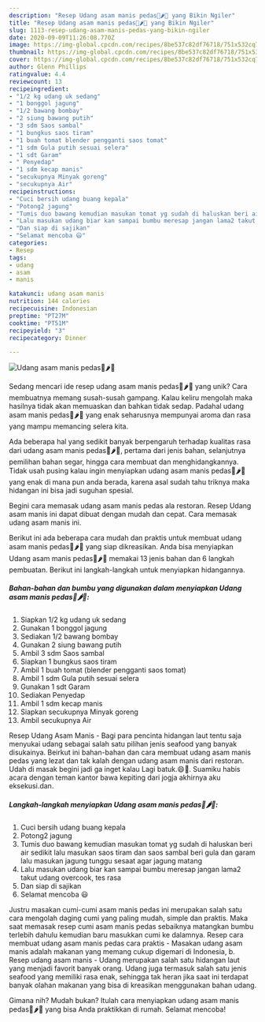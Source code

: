 ```yaml
---
description: "Resep Udang asam manis pedas🦐🌶️🌽 yang Bikin Ngiler"
title: "Resep Udang asam manis pedas🦐🌶️🌽 yang Bikin Ngiler"
slug: 1113-resep-udang-asam-manis-pedas-yang-bikin-ngiler
date: 2020-09-09T11:26:08.770Z
image: https://img-global.cpcdn.com/recipes/8be537c82df76718/751x532cq70/udang-asam-manis-pedas🦐🌶️🌽-foto-resep-utama.jpg
thumbnail: https://img-global.cpcdn.com/recipes/8be537c82df76718/751x532cq70/udang-asam-manis-pedas🦐🌶️🌽-foto-resep-utama.jpg
cover: https://img-global.cpcdn.com/recipes/8be537c82df76718/751x532cq70/udang-asam-manis-pedas🦐🌶️🌽-foto-resep-utama.jpg
author: Glenn Phillips
ratingvalue: 4.4
reviewcount: 13
recipeingredient:
- "1/2 kg udang uk sedang"
- "1 bonggol jagung"
- "1/2 bawang bombay"
- "2 siung bawang putih"
- "3 sdm Saos sambal"
- "1 bungkus saos tiram"
- "1 buah tomat blender pengganti saos tomat"
- "1 sdm Gula putih sesuai selera"
- "1 sdt Garam"
- " Penyedap"
- "1 sdm kecap manis"
- "secukupnya Minyak goreng"
- "secukupnya Air"
recipeinstructions:
- "Cuci bersih udang buang kepala"
- "Potong2 jagung"
- "Tumis duo bawang kemudian masukan tomat yg sudah di haluskan beri air sedikit lalu masukan saos tiram dan saos sambal beri gula dan garam lalu masukan jagung tunggu sesaat agar jagung matang"
- "Lalu masukan udang biar kan sampai bumbu meresap jangan lama2 takut udang overcook, tes rasa"
- "Dan siap di sajikan"
- "Selamat mencoba 😃"
categories:
- Resep
tags:
- udang
- asam
- manis

katakunci: udang asam manis 
nutrition: 144 calories
recipecuisine: Indonesian
preptime: "PT27M"
cooktime: "PT51M"
recipeyield: "3"
recipecategory: Dinner

---
```



![Udang asam manis pedas🦐🌶️🌽](https://img-global.cpcdn.com/recipes/8be537c82df76718/751x532cq70/udang-asam-manis-pedas🦐🌶️🌽-foto-resep-utama.jpg)

Sedang mencari ide resep udang asam manis pedas🦐🌶️🌽 yang unik? Cara membuatnya memang susah-susah gampang. Kalau keliru mengolah maka hasilnya tidak akan memuaskan dan bahkan tidak sedap. Padahal udang asam manis pedas🦐🌶️🌽 yang enak seharusnya mempunyai aroma dan rasa yang mampu memancing selera kita.

Ada beberapa hal yang sedikit banyak berpengaruh terhadap kualitas rasa dari udang asam manis pedas🦐🌶️🌽, pertama dari jenis bahan, selanjutnya pemilihan bahan segar, hingga cara membuat dan menghidangkannya. Tidak usah pusing kalau ingin menyiapkan udang asam manis pedas🦐🌶️🌽 yang enak di mana pun anda berada, karena asal sudah tahu triknya maka hidangan ini bisa jadi suguhan spesial.

Begini cara memasak udang asam manis pedas ala restoran. Resep Udang asam manis ini dapat dibuat dengan mudah dan cepat. Cara memasak udang asam manis ini.


Berikut ini ada beberapa cara mudah dan praktis untuk membuat udang asam manis pedas🦐🌶️🌽 yang siap dikreasikan. Anda bisa menyiapkan Udang asam manis pedas🦐🌶️🌽 memakai 13 jenis bahan dan 6 langkah pembuatan. Berikut ini langkah-langkah untuk menyiapkan hidangannya.

<!--inarticleads1-->

##### Bahan-bahan dan bumbu yang digunakan dalam menyiapkan Udang asam manis pedas🦐🌶️🌽:

1. Siapkan 1/2 kg udang uk sedang
1. Gunakan 1 bonggol jagung
1. Sediakan 1/2 bawang bombay
1. Gunakan 2 siung bawang putih
1. Ambil 3 sdm Saos sambal
1. Siapkan 1 bungkus saos tiram
1. Ambil 1 buah tomat (blender pengganti saos tomat)
1. Ambil 1 sdm Gula putih sesuai selera
1. Gunakan 1 sdt Garam
1. Sediakan  Penyedap
1. Ambil 1 sdm kecap manis
1. Siapkan secukupnya Minyak goreng
1. Ambil secukupnya Air


Resep Udang Asam Manis - Bagi para pencinta hidangan laut tentu saja menyukai udang sebagai salah satu pilihan jenis seafood yang banyak disukainya. Beirkut ini bahan-bahan dan cara membuat udang asam manis pedas yang lezat dan tak kalah dengan udang asam manis dari restoran. Udah di masak begini jadi ga inget kalau Lagi batuk.😄🤭. Suamiku habis acara dengan teman kantor bawa kepiting dari jogja akhirnya aku eksekusi.dan. 

<!--inarticleads2-->

##### Langkah-langkah menyiapkan Udang asam manis pedas🦐🌶️🌽:

1. Cuci bersih udang buang kepala
1. Potong2 jagung
1. Tumis duo bawang kemudian masukan tomat yg sudah di haluskan beri air sedikit lalu masukan saos tiram dan saos sambal beri gula dan garam lalu masukan jagung tunggu sesaat agar jagung matang
1. Lalu masukan udang biar kan sampai bumbu meresap jangan lama2 takut udang overcook, tes rasa
1. Dan siap di sajikan
1. Selamat mencoba 😃


Justru masakan cumi-cumi asam manis pedas ini merupakan salah satu cara mengolah daging cumi yang paling mudah, simple dan praktis. Maka saat memasak resep cumi asam manis pedas sebaiknya matangkan bumbu terlebih dahulu kemudian baru masukkan cumi ke dalamnya. Resep cara membuat udang asam manis pedas cara praktis - Masakan udang asam manis adalah makanan yang memang cukup digemari di Indonesia, b. Resep udang asam manis - Udang merupakan salah satu hidangan laut yang menjadi favorit banyak orang. Udang juga termasuk salah satu jenis seafood yang memiliki rasa enak, sehingga tak heran jika saat ini terdapat banyak olahan makanan yang bisa di kreasikan menggunakan bahan udang. 

Gimana nih? Mudah bukan? Itulah cara menyiapkan udang asam manis pedas🦐🌶️🌽 yang bisa Anda praktikkan di rumah. Selamat mencoba!
